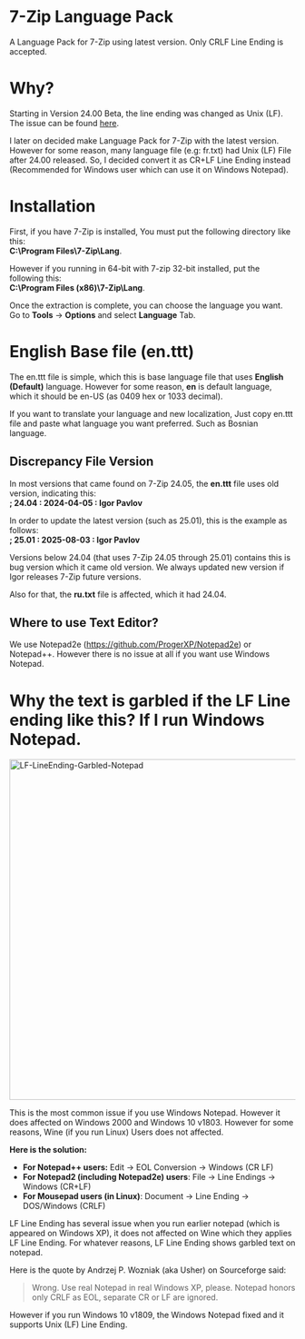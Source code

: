 # 7-Zip Language Pack
A Language Pack for 7-Zip using latest version.
Only CRLF Line Ending is accepted.

# Why?
Starting in Version 24.00 Beta, the line ending was changed as Unix (LF).
The issue can be found [here](https://github.com/ip7z/7zip/issues/14).

I later on decided make Language Pack for 7-Zip with the latest version. However for some reason, many language file (e.g: fr.txt) had Unix (LF) File after 24.00 released. So, I decided convert it as CR+LF Line Ending instead (Recommended for Windows user which can use it on Windows Notepad).

# Installation
First, if you have 7-Zip is installed, You must put the following directory like this:<br/>
**C:\Program Files\7-Zip\Lang**.

However if you running in 64-bit with 7-zip 32-bit installed, put the following this:<br/>
**C:\Program Files (x86)\7-Zip\Lang**.

Once the extraction is complete, you can choose the language you want. Go to **Tools** -> **Options** and select **Language** Tab.

# English Base file (en.ttt)
The en.ttt file is simple, which this is base language file that uses **English (Default)** language. However for some reason, **en** is default language, which it should be en-US (as 0409 hex or 1033 decimal).

If you want to translate your language and new localization, Just copy en.ttt file and paste what language you want preferred. Such as Bosnian language.

## Discrepancy File Version
In most versions that came found on 7-Zip 24.05, the **en.ttt** file uses old version, indicating this:<br/>
**; 24.04 : 2024-04-05 : Igor Pavlov**

In order to update the latest version (such as 25.01), this is the example as follows:<br/>
**; 25.01 : 2025-08-03 : Igor Pavlov**

Versions below 24.04 (that uses 7-Zip 24.05 through 25.01) contains this is bug version which it came old version. We always updated new version if Igor releases 7-Zip future versions.

Also for that, the **ru.txt** file is affected, which it had 24.04.

## Where to use Text Editor?
We use Notepad2e (https://github.com/ProgerXP/Notepad2e) or Notepad++. However there is no issue at all if you want use Windows Notepad.

# Why the text is garbled if the LF Line ending like this? If I run Windows Notepad.
<img width="800" height="600" alt="LF-LineEnding-Garbled-Notepad" src="https://github.com/user-attachments/assets/71a0bb6d-5399-42c8-965a-2245c3d77107" />

This is the most common issue if you use Windows Notepad. However it does affected on Windows 2000 and Windows 10 v1803. However for some reasons, Wine (if you run Linux) Users does not affected.

**Here is the solution:**
* **For Notepad++ users:** Edit -> EOL Conversion -> Windows (CR LF)
* **For Notepad2 (including Notepad2e) users**: File -> Line Endings -> Windows (CR+LF)
* **For Mousepad users (in Linux)**: Document -> Line Ending -> DOS/Windows (CRLF)

LF Line Ending has several issue when you run earlier notepad (which is appeared on Windows XP), it does not affected on Wine which they applies LF Line Ending. For whatever reasons, LF Line Ending shows garbled text on notepad.

Here is the quote by Andrzej P. Wozniak (aka Usher) on Sourceforge said:
> Wrong. Use real Notepad in real Windows XP, please. Notepad honors only CRLF as EOL, separate CR or LF are ignored.

However if you run Windows 10 v1809, the Windows Notepad fixed and it supports Unix (LF) Line Ending.
